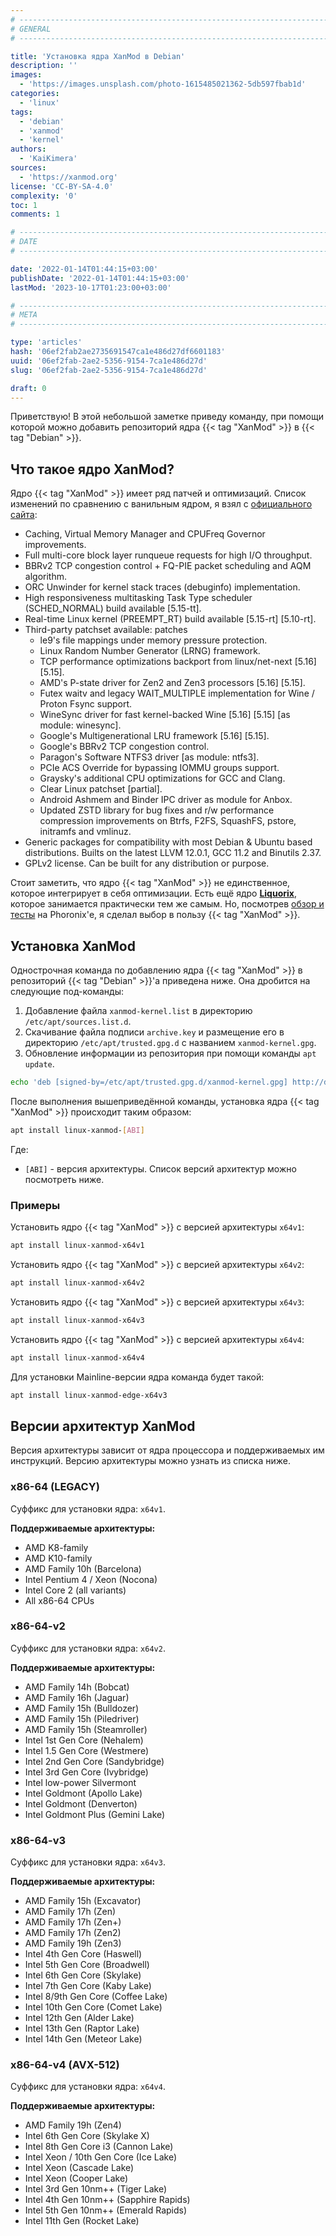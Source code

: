 ```yaml
---
# -------------------------------------------------------------------------------------------------------------------- #
# GENERAL
# -------------------------------------------------------------------------------------------------------------------- #

title: 'Установка ядра XanMod в Debian'
description: ''
images:
  - 'https://images.unsplash.com/photo-1615485021362-5db597fbab1d'
categories:
  - 'linux'
tags:
  - 'debian'
  - 'xanmod'
  - 'kernel'
authors:
  - 'KaiKimera'
sources:
  - 'https://xanmod.org'
license: 'CC-BY-SA-4.0'
complexity: '0'
toc: 1
comments: 1

# -------------------------------------------------------------------------------------------------------------------- #
# DATE
# -------------------------------------------------------------------------------------------------------------------- #

date: '2022-01-14T01:44:15+03:00'
publishDate: '2022-01-14T01:44:15+03:00'
lastMod: '2023-10-17T01:23:00+03:00'

# -------------------------------------------------------------------------------------------------------------------- #
# META
# -------------------------------------------------------------------------------------------------------------------- #

type: 'articles'
hash: '06ef2fab2ae2735691547ca1e486d27df6601183'
uuid: '06ef2fab-2ae2-5356-9154-7ca1e486d27d'
slug: '06ef2fab-2ae2-5356-9154-7ca1e486d27d'

draft: 0
---
```


Приветствую! В этой небольшой заметке приведу команду, при помощи которой можно добавить репозиторий ядра {{< tag "XanMod" >}} в {{< tag "Debian" >}}.

<!--more-->

## Что такое ядро XanMod?

Ядро {{< tag "XanMod" >}} имеет ряд патчей и оптимизаций. Список изменений по сравнению с ванильным ядром, я взял с [официального сайта](https://xanmod.org):

- Caching, Virtual Memory Manager and CPUFreq Governor improvements.
- Full multi-core block layer runqueue requests for high I/O throughput.
- BBRv2 TCP congestion control + FQ-PIE packet scheduling and AQM algorithm.
- ORC Unwinder for kernel stack traces (debuginfo) implementation.
- High responsiveness multitasking Task Type scheduler (SCHED_NORMAL) build available [5.15-tt].
- Real-time Linux kernel (PREEMPT_RT) build available [5.15-rt] [5.10-rt].
- Third-party patchset available: patches
  - le9's file mappings under memory pressure protection.
  - Linux Random Number Generator (LRNG) framework.
  - TCP performance optimizations backport from linux/net-next [5.16] [5.15].
  - AMD's P-state driver for Zen2 and Zen3 processors [5.16] [5.15].
  - Futex waitv and legacy WAIT_MULTIPLE implementation for Wine / Proton Fsync support.
  - WineSync driver for fast kernel-backed Wine [5.16] [5.15] [as module: winesync].
  - Google's Multigenerational LRU framework [5.16] [5.15].
  - Google's BBRv2 TCP congestion control.
  - Paragon's Software NTFS3 driver [as module: ntfs3].
  - PCIe ACS Override for bypassing IOMMU groups support.
  - Graysky's additional CPU optimizations for GCC and Clang.
  - Clear Linux patchset [partial].
  - Android Ashmem and Binder IPC driver as module for Anbox.
  - Updated ZSTD library for bug fixes and r/w performance compression improvements on Btrfs, F2FS, SquashFS, pstore, initramfs and vmlinuz.
- Generic packages for compatibility with most Debian & Ubuntu based distributions. Builts on the latest LLVM 12.0.1, GCC 11.2 and Binutils 2.37.
- GPLv2 license. Can be built for any distribution or purpose.

Стоит заметить, что ядро {{< tag "XanMod" >}} не единственное, которое интегрирует в себя оптимизации. Есть ещё ядро [**Liquorix**](https://liquorix.net), которое занимается практически тем же самым. Но, посмотрев [обзор и тесты](https://www.phoronix.com/scan.php?page=article&item=ryzen5-xanmod-liquorix) на Phoronix'е, я сделал выбор в пользу {{< tag "XanMod" >}}.

## Установка XanMod

Однострочная команда по добавлению ядра {{< tag "XanMod" >}} в репозиторий {{< tag "Debian" >}}'а приведена ниже. Она дробится на следующие под-команды:

1. Добавление файла `xanmod-kernel.list` в директорию `/etc/apt/sources.list.d`.
2. Скачивание файла подписи `archive.key` и размещение его в директорию `/etc/apt/trusted.gpg.d` с названием `xanmod-kernel.gpg`.
3. Обновление информации из репозитория при помощи команды `apt update`.

```bash
echo 'deb [signed-by=/etc/apt/trusted.gpg.d/xanmod-kernel.gpg] http://deb.xanmod.org releases main' | tee /etc/apt/sources.list.d/xanmod-kernel.list && curl -fsSL 'https://dl.xanmod.org/archive.key' | gpg --dearmor | tee /etc/apt/trusted.gpg.d/xanmod-kernel.gpg > /dev/null && apt update
```

После выполнения вышеприведённой команды, установка ядра {{< tag "XanMod" >}} происходит таким образом:

```bash
apt install linux-xanmod-[ABI]
```

Где:
- `[ABI]` - версия архитектуры. Список версий архитектур можно посмотреть ниже.

### Примеры

Установить ядро {{< tag "XanMod" >}} с версией архитектуры `x64v1`:

```bash
apt install linux-xanmod-x64v1
```

Установить ядро {{< tag "XanMod" >}} с версией архитектуры `x64v2`:

```bash
apt install linux-xanmod-x64v2
```

Установить ядро {{< tag "XanMod" >}} с версией архитектуры `x64v3`:

```bash
apt install linux-xanmod-x64v3
```

Установить ядро {{< tag "XanMod" >}} с версией архитектуры `x64v4`:

```bash
apt install linux-xanmod-x64v4
```

Для установки Mainline-версии ядра команда будет такой:

```bash
apt install linux-xanmod-edge-x64v3
```

## Версии архитектур XanMod

Версия архитектуры зависит от ядра процессора и поддерживаемых им инструкций. Версию архитектуры можно узнать из списка ниже.

### x86-64 (LEGACY)

Суффикс для установки ядра: `x64v1`.

**Поддерживаемые архитектуры:**

- AMD K8-family
- AMD K10-family
- AMD Family 10h (Barcelona)
- Intel Pentium 4 / Xeon (Nocona)
- Intel Core 2 (all variants)
- All x86-64 CPUs

### x86-64-v2

Суффикс для установки ядра: `x64v2`.

**Поддерживаемые архитектуры:**

- AMD Family 14h (Bobcat)
- AMD Family 16h (Jaguar)
- AMD Family 15h (Bulldozer)
- AMD Family 15h (Piledriver)
- AMD Family 15h (Steamroller)
- Intel 1st Gen Core (Nehalem)
- Intel 1.5 Gen Core (Westmere)
- Intel 2nd Gen Core (Sandybridge)
- Intel 3rd Gen Core (Ivybridge)
- Intel low-power Silvermont
- Intel Goldmont (Apollo Lake)
- Intel Goldmont (Denverton)
- Intel Goldmont Plus (Gemini Lake)

### x86-64-v3

Суффикс для установки ядра: `x64v3`.

**Поддерживаемые архитектуры:**

- AMD Family 15h (Excavator)
- AMD Family 17h (Zen)
- AMD Family 17h (Zen+)
- AMD Family 17h (Zen2)
- AMD Family 19h (Zen3)
- Intel 4th Gen Core (Haswell)
- Intel 5th Gen Core (Broadwell)
- Intel 6th Gen Core (Skylake)
- Intel 7th Gen Core (Kaby Lake)
- Intel 8/9th Gen Core (Coffee Lake)
- Intel 10th Gen Core (Comet Lake)
- Intel 12th Gen (Alder Lake)
- Intel 13th Gen (Raptor Lake)
- Intel 14th Gen (Meteor Lake)

### x86-64-v4 (AVX-512)

Суффикс для установки ядра: `x64v4`.

**Поддерживаемые архитектуры:**

- AMD Family 19h (Zen4)
- Intel 6th Gen Core (Skylake X)
- Intel 8th Gen Core i3 (Cannon Lake)
- Intel Xeon / 10th Gen Core (Ice Lake)
- Intel Xeon (Cascade Lake)
- Intel Xeon (Cooper Lake)
- Intel 3rd Gen 10nm++ (Tiger Lake)
- Intel 4th Gen 10nm++ (Sapphire Rapids)
- Intel 5th Gen 10nm++ (Emerald Rapids)
- Intel 11th Gen (Rocket Lake)

